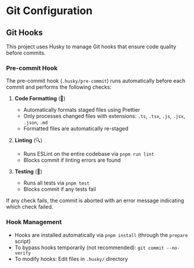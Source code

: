 # Git Configuration

## Git Hooks

This project uses Husky to manage Git hooks that ensure code quality before commits.

### Pre-commit Hook

The pre-commit hook (`.husky/pre-commit`) runs automatically before each commit and performs the following checks:

1. **Code Formatting** (💅)
   - Automatically formats staged files using Prettier
   - Only processes changed files with extensions: `.ts`, `.tsx`, `.js`, `.jsx`, `.json`, `.md`
   - Formatted files are automatically re-staged

2. **Linting** (🔍)
   - Runs ESLint on the entire codebase via `pnpm run lint`
   - Blocks commit if linting errors are found

3. **Testing** (🧪)
   - Runs all tests via `pnpm test`
   - Blocks commit if any tests fail

If any check fails, the commit is aborted with an error message indicating which check failed.

### Hook Management

- Hooks are installed automatically via `pnpm install` (through the `prepare` script)
- To bypass hooks temporarily (not recommended): `git commit --no-verify`
- To modify hooks: Edit files in `.husky/` directory
